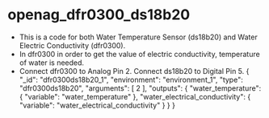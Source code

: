 # openag_dfr0300_ds18b20
- This is a code for both Water Temperature Sensor (ds18b20) and Water Electric Conductivity (dfr0300).
- In dfr0300 in order to get the value of electric conductivity, temperature of water is needed.
- Connect dfr0300 to Analog Pin 2. Connect ds18b20 to Digital Pin 5.
    {
   "_id": "dfr0300ds18b20_1",
   "environment": "environment_1",
   "type": "dfr0300ds18b20",
   "arguments": [
       2
   ],
   "outputs": {
       "water_temperature": {
           "variable": "water_temperature"
       },
       "water_electrical_conductivity": {
           "variable": "water_electrical_conductivity"
       }
   }
}
